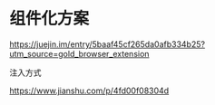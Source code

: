 # 组件化方案

https://juejin.im/entry/5baaf45cf265da0afb334b25?utm_source=gold_browser_extension

注入方式

https://www.jianshu.com/p/4fd00f08304d

